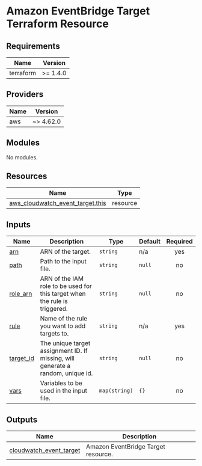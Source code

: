 # Amazon EventBridge Target Terraform Resource

## Requirements

| Name      | Version  |
| --------- | -------- |
| terraform | >= 1.4.0 |

## Providers

| Name | Version   |
| ---- | --------- |
| aws  | ~> 4.62.0 |

## Modules

No modules.

## Resources

| Name                                                                                                                                    | Type     |
| --------------------------------------------------------------------------------------------------------------------------------------- | -------- |
| [aws_cloudwatch_event_target.this](https://registry.terraform.io/providers/hashicorp/aws/latest/docs/resources/cloudwatch_event_target) | resource |

## Inputs

| Name                                                         | Description                                                                     | Type          | Default | Required |
| ------------------------------------------------------------ | ------------------------------------------------------------------------------- | ------------- | ------- | :------: |
| <a name="input_arn"></a> [arn](#input_arn)                   | ARN of the target.                                                              | `string`      | n/a     |   yes    |
| <a name="input_path"></a> [path](#input_path)                | Path to the input file.                                                         | `string`      | `null`  |    no    |
| <a name="input_role_arn"></a> [role_arn](#input_role_arn)    | ARN of the IAM role to be used for this target when the rule is triggered.      | `string`      | `null`  |    no    |
| <a name="input_rule"></a> [rule](#input_rule)                | Name of the rule you want to add targets to.                                    | `string`      | n/a     |   yes    |
| <a name="input_target_id"></a> [target_id](#input_target_id) | The unique target assignment ID. If missing, will generate a random, unique id. | `string`      | `null`  |    no    |
| <a name="input_vars"></a> [vars](#input_vars)                | Variables to be used in the input file.                                         | `map(string)` | `{}`    |    no    |

## Outputs

| Name                                                                                                     | Description                         |
| -------------------------------------------------------------------------------------------------------- | ----------------------------------- |
| <a name="output_cloudwatch_event_target"></a> [cloudwatch_event_target](#output_cloudwatch_event_target) | Amazon EventBridge Target resource. |
